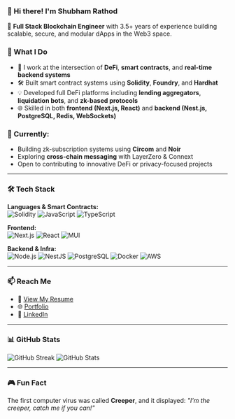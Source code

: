 ### 👋 Hi there! I'm Shubham Rathod

🚀 **Full Stack Blockchain Engineer** with 3.5+ years of experience building scalable, secure, and modular dApps in the Web3 space.

### 💼 What I Do
- 🔗 I work at the intersection of **DeFi**, **smart contracts**, and **real-time backend systems**
- 🛠 Built smart contract systems using **Solidity**, **Foundry**, and **Hardhat**
- 💡 Developed full DeFi platforms including **lending aggregators**, **liquidation bots**, and **zk-based protocols**
- 🌐 Skilled in both **frontend (Next.js, React)** and **backend (Nest.js, PostgreSQL, Redis, WebSockets)**

### 🌱 Currently:
- Building zk-subscription systems using **Circom** and **Noir**
- Exploring **cross-chain messaging** with LayerZero & Connext
- Open to contributing to innovative DeFi or privacy-focused projects

---

### 🛠 Tech Stack

**Languages & Smart Contracts:**  
![Solidity](https://img.shields.io/badge/Solidity-%23363636.svg?style=flat&logo=solidity&logoColor=white)
![JavaScript](https://img.shields.io/badge/JavaScript-%23323330.svg?style=flat&logo=javascript)
![TypeScript](https://img.shields.io/badge/TypeScript-%23007ACC.svg?style=flat&logo=typescript)

**Frontend:**  
![Next.js](https://img.shields.io/badge/Next.js-black?style=flat&logo=next.js)
![React](https://img.shields.io/badge/React-%2320232a.svg?style=flat&logo=react)
![MUI](https://img.shields.io/badge/MUI-%230081CB.svg?style=flat&logo=mui)

**Backend & Infra:**  
![Node.js](https://img.shields.io/badge/Node.js-%2343853D.svg?style=flat&logo=node.js)
![NestJS](https://img.shields.io/badge/NestJS-%23E0234E.svg?style=flat&logo=nestjs)
![PostgreSQL](https://img.shields.io/badge/PostgreSQL-%23316192.svg?style=flat&logo=postgresql)
![Docker](https://img.shields.io/badge/Docker-%230db7ed.svg?style=flat&logo=docker)
![AWS](https://img.shields.io/badge/AWS-%23FF9900.svg?style=flat&logo=amazon-aws)

---

### 📫 Reach Me

- 📄 [View My Resume](https://drive.google.com/file/d/17gD8QE1xuKbqTMMFL2ZKbFbFf5SH6YYv/view)
- 🌐 [Portfolio](https://shubhamrathod.dev)
- 💼 [LinkedIn](https://www.linkedin.com/in/shubham-rathod-297176181/)

---

### 📊 GitHub Stats

![GitHub Streak](https://streak-stats.demolab.com/?user=shubham-rathod1&theme=default)
![GitHub Stats](https://github-readme-stats.vercel.app/api?username=shubham-rathod1&show_icons=true&count_private=true)

---

### 🎮 Fun Fact  
The first computer virus was called **Creeper**, and it displayed: _"I’m the creeper, catch me if you can!"_

